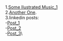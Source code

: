 1.[Some Ilustrated Music_1](https://youtu.be/usUkAoShbKA)\
2.[Another One](https://www.youtube.com/watch?v=VQN-bDh4iRA).\
3.linkedin posts:\
  -[Post_1](https://www.linkedin.com/posts/marshmeli23_activity-7068832378470694912-PbEK?utm_source=share&utm_medium=member_desktop)\
  -[Post_2](https://www.linkedin.com/posts/marshmeli23_activity-7015946420926967808-tG2s?utm_source=share&utm_medium=member_desktop)\
  -[Post_3](https://www.linkedin.com/posts/marshmeli23_activity-7014166623964008448-WeJa?utm_source=share&utm_medium=member_desktop)\
 
